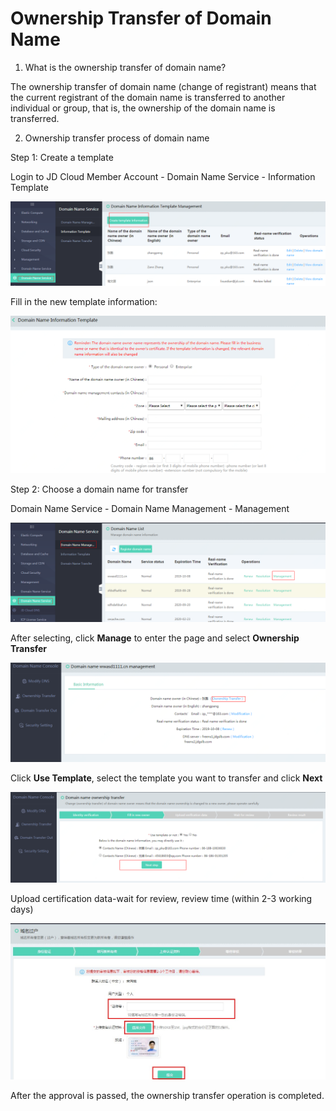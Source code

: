 # Ownership Transfer of Domain Name

1. What is the ownership transfer of domain name?

The ownership transfer of domain name (change of registrant) means that the current registrant of the domain name is transferred to another individual or group, that is, the ownership of the domain name is transferred.

2. Ownership transfer process of domain name

Step 1: Create a template

Login to JD Cloud Member Account - Domain Name Service - Information Template

![image](../../../../../image/Domain-Name/chuangjianmobanguohu1.png)

Fill in the new template information:

![image](../../../../../image/Domain-Name/chuangjianmobanguohu2.png)

Step 2: Choose a domain name for transfer

Domain Name Service - Domain Name Management - Management

![image](../../../../../image/Domain-Name/chuangjianmobanguohu3.png)

After selecting, click **Manage** to enter the page and select **Ownership Transfer**

![image](../../../../../image/Domain-Name/chuangjianmobanguohu4.png)

Click **Use Template**, select the template you want to transfer and click **Next**

![image](../../../../../image/Domain-Name/chuangjianmobanguohu5.png)
 
Upload certification data-wait for review, review time (within 2-3 working days)

![image](https://github.com/jdcloudcom/cn/blob/edit/documentation/Domain-Name-&-License/Image-Domain/guohu6.jpg)
 
After the approval is passed, the ownership transfer operation is completed.





